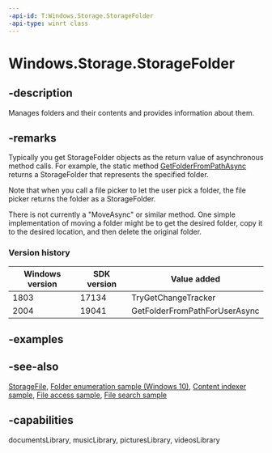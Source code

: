 ```yaml
---
-api-id: T:Windows.Storage.StorageFolder
-api-type: winrt class
---
```


<!-- Class syntax.
public class StorageFolder : Windows.Storage.IStorageFolder, Windows.Storage.IStorageFolder2, Windows.Storage.IStorageItem, Windows.Storage.IStorageItem2, Windows.Storage.IStorageItemProperties, Windows.Storage.IStorageItemProperties2, Windows.Storage.IStorageItemPropertiesWithProvider, Windows.Storage.Search.IStorageFolderQueryOperations
-->

# Windows.Storage.StorageFolder

## -description

Manages folders and their contents and provides information about them.

## -remarks

Typically you get StorageFolder objects as the return value of asynchronous method calls. For example, the static method [GetFolderFromPathAsync](storagefolder_getfolderfrompathasync_1337535799.md) returns a StorageFolder that represents the specified folder.

Note that when you call a file picker to let the user pick a folder, the file picker returns the folder as a StorageFolder.

There is not currently a "MoveAsync" or similar method. One simple implementation of moving a folder might be to get the desired folder, copy it to the desired location, and then delete the original folder.

### Version history

| Windows version | SDK version | Value added |
| -- | -- | -- |
| 1803 | 17134 | TryGetChangeTracker |
| 2004 | 19041 | GetFolderFromPathForUserAsync |

## -examples

## -see-also

[StorageFile](storagefile.md), [Folder enumeration sample (Windows 10)](https://github.com/Microsoft/Windows-universal-samples/tree/master/Samples/FolderEnumeration), [Content indexer sample](https://github.com/Microsoft/Windows-universal-samples/tree/master/Samples/ContentIndexer), [File access sample](https://github.com/Microsoft/Windows-universal-samples/tree/master/Samples/FileAccess), [File search sample](https://github.com/Microsoft/Windows-universal-samples/tree/master/Samples/FileSearch)

## -capabilities

documentsLibrary, musicLibrary, picturesLibrary, videosLibrary

